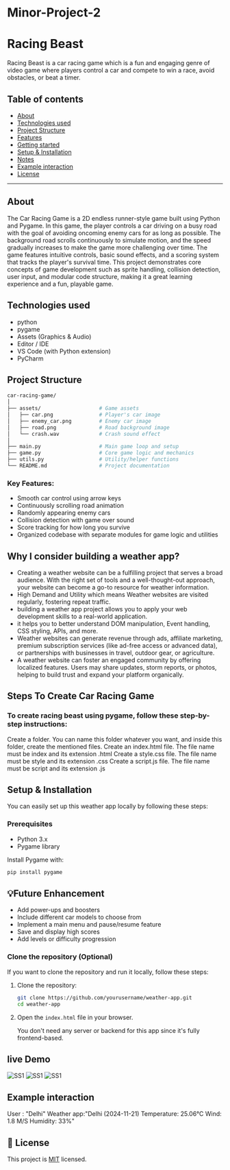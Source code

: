 # Minor-Project-2
# Racing Beast
Racing Beast is a car racing game which is a fun and engaging genre of video game where players control a car and compete to win a race, avoid obstacles, or beat a timer.
## Table of contents

- [About](#About)
- [Technologies used](#Technologiesused)
- [Project Structure](#ProjectStructure)
- [Features](#features)
- [Getting started](#GettingStarted)
- [Setup & Installation](#Setup&Installation)
- [Notes](#Notes)
- [Example interaction](#Exampleinteraction)
- [License](#-license)
---
## About
The Car Racing Game is a 2D endless runner-style game built using Python and Pygame. In this game, the player controls a car driving on a busy road with the goal of avoiding oncoming enemy cars for as long as possible. The background road scrolls continuously to simulate motion, and the speed gradually increases to make the game more challenging over time. The game features intuitive controls, basic sound effects, and a scoring system that tracks the player's survival time. This project demonstrates core concepts of game development such as sprite handling, collision detection, user input, and modular code structure, making it a great learning experience and a fun, playable game.

## Technologies used
- python
- pygame
- Assets (Graphics & Audio)
- Editor / IDE
- VS Code (with Python extension)
- PyCharm
  
## Project Structure
```bash
car-racing-game/
│
├── assets/                   # Game assets
│   ├── car.png               # Player's car image
│   ├── enemy_car.png         # Enemy car image
│   ├── road.png              # Road background image
│   └── crash.wav             # Crash sound effect
│
├── main.py                   # Main game loop and setup
├── game.py                   # Core game logic and mechanics
├── utils.py                  # Utility/helper functions
└── README.md                 # Project documentation
```
### Key Features:
- Smooth car control using arrow keys
- Continuously scrolling road animation
- Randomly appearing enemy cars
- Collision detection with game over sound
- Score tracking for how long you survive
- Organized codebase with separate modules for game logic and utilities

## Why I consider building a weather app?
-	Creating a weather website can be a fulfilling project that serves a broad audience. With the right set of tools and a well-thought-out approach, your website can become a go-to resource for weather information.
-	High Demand and Utility which means Weather websites are visited regularly, fostering repeat traffic.
-	building a weather app project allows you to apply your web development skills to a real-world application.
-	it helps you to better understand DOM manipulation, Event handling, CSS styling, APIs, and more.
-	Weather websites can generate revenue through ads, affiliate marketing, premium subscription services (like ad-free access or advanced data), or partnerships with businesses in travel, outdoor gear, or agriculture.
-	A weather website can foster an engaged community by offering localized features. Users may share updates, storm reports, or photos, helping to build trust and expand your platform organically.

## Steps To Create Car Racing Game
### To create racing beast using pygame, follow these step-by-step instructions:

Create a folder. You can name this folder whatever you want, and inside this folder, create the mentioned files.
Create an index.html file. The file name must be index and its extension .html
Create a style.css file. The file name must be style and its extension .css
Create a script.js file. The file name must be script and its extension .js

## Setup & Installation
You can easily set up this weather app locally by following these steps:
### Prerequisites 

- Python 3.x
- Pygame library

Install Pygame with:

```bash
pip install pygame
```

## 💡Future Enhancement
- Add power-ups and boosters
- Include different car models to choose from
- Implement a main menu and pause/resume feature
- Save and display high scores
- Add levels or difficulty progression
  

### Clone the repository (Optional)

If you want to clone the repository and run it locally, follow these steps:

1. Clone the repository:

    ```bash
    git clone https://github.com/yourusername/weather-app.git
    cd weather-app
2. Open the `index.html` file in your browser.

   You don't need any server or backend for this app since it's fully frontend-based.
   
## live Demo

![SS1](output1.png)
![SS1](output2.png)
![SS1](output3.png)   

## Example interaction
User : "Delhi"
Weather app:"Delhi (2024-11-21)
Temperature: 25.06°C
Wind: 1.8 M/S
Humidity: 33%"

## 📜 License
This project is [MIT](./LICENSE) licensed. 


